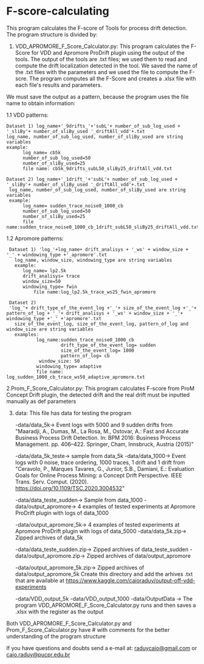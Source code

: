 # F-score-calculating
This program calculates the F-score of Tools for process drift detection. The program structure is divided by:

1. VDD_APROMORE_F_Score_Calculator.py: This program calculates the F-Score for VDD and Apromore ProDrift plugin using the output of the tools.
The output of the tools are .txt files; we used them to read and compute the drift localization detected in the tool. We saved the name of the 
.txt files with the parameters and we used the file to compute the F-scre. The program computes all the F-Score and creates a .xlsx file with
each file's results and parameters.

We must save the output as a pattern, because the program uses the file name to obtain information:

1.1 VDD patterns:
    
    Dataset 1) log_name+'_9drifts_'+'subL'+ number_of_sub_log_used + '_sliBy'+ number_of_sliBy_used '_driftAll_vdd'+.txt
    log_name, number_of_sub_log_used, number_of_sliBy_used are string variables
    example:
          log_name= cb5k
          number_of_sub_log_used=50 
          number_of_sliBy_used=25
          file name: cb5k_9drifts_subL50_sliBy25_driftAll_vdd.txt
     
    Dataset 2) log_name+'_1drift_'+'subL'+ number_of_sub_log_used + '_sliBy'+ number_of_sliBy_used '_driftAll_vdd'+.txt
     log_name, number_of_sub_log_used, number_of_sliBy_used are string variables
     example:
          log_name= sudden_trace_noise0_1000_cb
          number_of_sub_log_used=50 
          number_of_sliBy_used=25
          file name:sudden_trace_noise0_1000_cb_1drift_subL50_sliBy25_driftAll_vdd.txt
           
1.2 Apromore patterns:   
       
     Dataset 1) 'log_'+log_name+ drift_analisys + '_ws' + window_size + '_' + windowing_type +'_apromore'.txt
       log_name, window_size, windowing_type are string variables
       example:
	      log_name= lp2.5k
	      drift_analisys= trace
	      window_size=50
	      windowing_type= fwin
              file name:log_lp2.5k_trace_ws25_fwin_apromore
	      
     Dataset 2) 
     'log_'+ drift_type_of_the_event_log +'_'+ size_of_the_event_log +'_'+ pattern_of_log + '_'+ drift_analisys + '_ws' + window_size + '_'+ windowing_type +'_' +'apromore'.txt
       size_of_the_event_log, size_of_the_event_log, pattern_of_log and window_size are string variables
       examples:
               log_name:sudden_trace_noise0_1000_cb
                        drift_type_of_the_event_log= sudden
                        size_of_the_event_log= 1000
                        pattern_of_log= cb
                window_size: 50
               windowing_type= adaptive
               file name: log_sudden_1000_cb_trace_ws50_adaptive_apromore.txt
                        
           
2.Prom_F_Score_Calculator.py: This program calculates F-score from ProM Concept Drift plugin, the detected drift and the real drift must be 
inputted manually as def parameters

3. data: This file has data for testing the program

    -data/data_5k-> Event logs with 5000 and 9 sudden drifts from "Maaradji, A., Dumas, M., La Rosa, M., Ostovar, A.: Fast and Accurate Business 
    Process Drift Detection. In: BPM 2016: Business Process Management. pp. 406–422. Springer, Cham, Innsbruck, Austria (2015)" 
    
    -data/data_5k_teste-> sample from data_5k -data/data_1000-> Event logs with 0 noise, trace ordering, 1000 traces, 1 drift and 1 drift from 
    "Ceravolo, P., Marques Tavares, G., Junior, S.B., Damiani, E.: Evaluation Goals for Online Process Mining: a Concept Drift Perspective. IEEE Trans. Serv. Comput. (2020). https://doi.org/10.1109/TSC.2020.3004532" 
    
    -data/data_teste_sudden-> Sample from data_1000 -data/output_apromore-> 4 examples of tested experiments at Apromore ProDrift plugin with 
    logs of data_1000 
    
    -data/output_apromore_5k-> 4 examples of tested experiments at Apromore ProDrift plugin with logs of data_5000 -data/data_5k.zip-> Zipped archives of data_5k 
    
    -data/data_teste_sudden.zip-> Zipped archives of data_teste_sudden -data/output_apromore.zip-> Zipped archives of data/output_apromore 
    
    -data/output_apromore_5k.zip-> Zipped archives of data/output_apromore_5k Create this directory and add the arhives .txt that are available at https://www.kaggle.com/caioraduy/output-off-vdd-experiments 
    
    -data/VDD_output_5k -data/VDD_output_1000 -data/OutputData -> The program VDD_APROMORE_F_Score_Calculator.py runs and then saves a .xlsx
    with the register as the output 


Both VDD_APROMORE_F_Score_Calculator.py and Prom_F_Score_Calculator.py have # with comments for the  better understanding of the program structure

If you have questions and doubts send a e-mail at: raduycaio@gmail.com or caio.raduy@pucpr.edu.br
  
